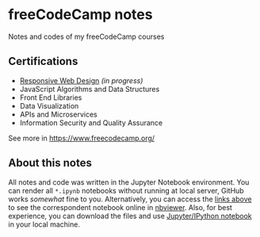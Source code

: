 # freeCodeCamp notes
Notes and codes of my freeCodeCamp courses

## Certifications
* [Responsive Web Design](https://nbviewer.jupyter.org/github/usr-pwd/freeCodeCamp/blob/master/00-responsive-web-design.ipynb) _(in progress)_
* JavaScript Algorithms and Data Structures
* Front End Libraries
* Data Visualization
* APIs and Microservices
* Information Security and Quality Assurance

See more in https://www.freecodecamp.org/

## About this notes
All notes and code was written in the Jupyter Notebook environment. You can render all `*.ipynb` notebooks without 
running at local server, GitHub works _somewhat_ fine to you. Alternatively, you can access the [links above](#Certifications) to see the correspondent notebook online in [nbviewer](https://nbviewer.jupyter.org/). Also, for best experience, you can download the files and use [Jupyter/IPython notebook](https://jupyter.org/) in your local machine.
